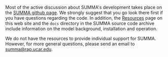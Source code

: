 Most of the active discussion about SUMMA's development takes place on the [SUMMA github page](https://github.com/UW-Hydro/summa). We strongly suggest that you go look there first if you have questions regarding the code. In addition, the [Resources](resources.md) page on this web site and the `docs` directory in the SUMMA source code archive include information on the model background, installation and operation.

We do not have the resources to provide individual support for SUMMA. However, for more general questions, please send an email to [summa@rap.ucar.edu](mailto:summa@rap.ucar.edu).